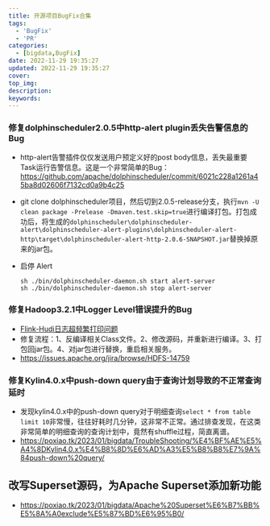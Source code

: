 ```yaml
---
title: 开源项目BugFix合集
tags:
  - 'BugFix'
  - 'PR'
categories:
  - [bigdata,BugFix]
date: 2022-11-29 19:35:27
updated: 2022-11-29 19:35:27
cover:
top_img:
description:
keywords:
---
```


### 修复dolphinscheduler2.0.5中http-alert plugin丢失告警信息的Bug 

- http-alert告警插件仅仅发送用户预定义好的post body信息，丢失最重要Task运行告警信息。这是一个非常简单的Bug：https://github.com/apache/dolphinscheduler/commit/6021c228a1261a45ba8d02606f7132cd0a9b4c25

- git clone dolphinscheduler项目，然后切到2.0.5-release分支，执行`mvn -U clean package -Prelease -Dmaven.test.skip=true`进行编译打包。打包成功后，将生成的`dolphinscheduler\dolphinscheduler-alert\dolphinscheduler-alert-plugins\dolphinscheduler-alert-http\target\dolphinscheduler-alert-http-2.0.6-SNAPSHOT.jar`替换掉原来的jar包。

- 启停 Alert 

  ```shell
  sh ./bin/dolphinscheduler-daemon.sh start alert-server
  sh ./bin/dolphinscheduler-daemon.sh stop alert-server
  ```


### 修复Hadoop3.2.1中Logger Level错误提升的Bug

- [Flink-Hudi日志超频繁打印问题](https://poxiao.tk/2022/12/bigdata/TroubleShooting/Flink-hudi%E6%97%A5%E5%BF%97%E8%B6%85%E9%A2%91%E7%B9%81%E6%89%93%E5%8D%B0/)
- 修复流程：1、反编译相关Class文件。2、修改源码，并重新进行编译。3、打包回jar包。4、对jar包进行替换，重启相关服务。
- https://issues.apache.org/jira/browse/HDFS-14759

### 修复Kylin4.0.x中push-down query由于查询计划导致的不正常查询延时

- 发现kylin4.0.x中的push-down query对于明细查询`select * from table limit 10`非常慢，往往好耗时几分钟，这非常不正常。通过排查发现，在这类非常简单的明细查询的查询计划中，竟然有shuffle过程，简直离谱。
- https://poxiao.tk/2023/01/bigdata/TroubleShooting/%E4%BF%AE%E5%A4%8DKylin4.0.x%E4%B8%8D%E6%AD%A3%E5%B8%B8%E7%9A%84push-down%20query/

## 改写Superset源码，为Apache Superset添加新功能

- https://poxiao.tk/2023/01/bigdata/Apache%20Superset%E6%B7%BB%E5%8A%A0exclude%E5%87%BD%E6%95%B0/

